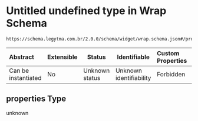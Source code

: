 # Untitled undefined type in Wrap Schema

```txt
https://schema.legytma.com.br/2.0.0/schema/widget/wrap.schema.json#/properties
```




| Abstract            | Extensible | Status         | Identifiable            | Custom Properties | Additional Properties | Access Restrictions | Defined In                                                                     |
| :------------------ | ---------- | -------------- | ----------------------- | :---------------- | --------------------- | ------------------- | ------------------------------------------------------------------------------ |
| Can be instantiated | No         | Unknown status | Unknown identifiability | Forbidden         | Allowed               | none                | [wrap.schema.json\*](../schema/widget/wrap.schema.json) |

## properties Type

unknown
